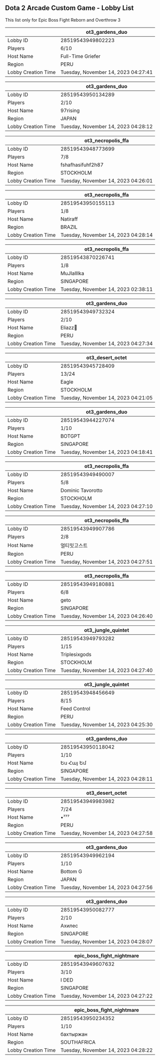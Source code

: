 ## Dota 2 Arcade Custom Game - Lobby List

This list only for Epic Boss Fight Reborn and Overthrow 3

|  | ot3_gardens_duo |
| ------ | ------ |
| Lobby ID | 28519543949802223 |
| Players | 6/10 |
| Host Name | Full-Time Griefer |
| Region | PERU |
| Lobby Creation Time | Tuesday, November 14, 2023 04:27:41 |


|  | ot3_gardens_duo |
| ------ | ------ |
| Lobby ID | 28519543950134289 |
| Players | 2/10 |
| Host Name | 97rising |
| Region | JAPAN |
| Lobby Creation Time | Tuesday, November 14, 2023 04:28:12 |


|  | ot3_necropolis_ffa |
| ------ | ------ |
| Lobby ID | 28519543948773699 |
| Players | 7/8 |
| Host Name | fshafhasifuhf2h87 |
| Region | STOCKHOLM |
| Lobby Creation Time | Tuesday, November 14, 2023 04:26:01 |


|  | ot3_necropolis_ffa |
| ------ | ------ |
| Lobby ID | 28519543950155113 |
| Players | 1/8 |
| Host Name | Natiraff |
| Region | BRAZIL |
| Lobby Creation Time | Tuesday, November 14, 2023 04:28:14 |


|  | ot3_necropolis_ffa |
| ------ | ------ |
| Lobby ID | 28519543870226741 |
| Players | 1/8 |
| Host Name | MuJIaIIIka |
| Region | SINGAPORE |
| Lobby Creation Time | Tuesday, November 14, 2023 02:38:11 |


|  | ot3_gardens_duo |
| ------ | ------ |
| Lobby ID | 28519543949732324 |
| Players | 2/10 |
| Host Name | Eliazz🐯 |
| Region | PERU |
| Lobby Creation Time | Tuesday, November 14, 2023 04:27:34 |


|  | ot3_desert_octet |
| ------ | ------ |
| Lobby ID | 28519543945728409 |
| Players | 13/24 |
| Host Name | Eagle |
| Region | STOCKHOLM |
| Lobby Creation Time | Tuesday, November 14, 2023 04:21:05 |


|  | ot3_gardens_duo |
| ------ | ------ |
| Lobby ID | 28519543944227074 |
| Players | 1/10 |
| Host Name | BOTGPT |
| Region | SINGAPORE |
| Lobby Creation Time | Tuesday, November 14, 2023 04:18:41 |


|  | ot3_necropolis_ffa |
| ------ | ------ |
| Lobby ID | 28519543949490007 |
| Players | 5/8 |
| Host Name | Dominic Tavorotto |
| Region | STOCKHOLM |
| Lobby Creation Time | Tuesday, November 14, 2023 04:27:10 |


|  | ot3_necropolis_ffa |
| ------ | ------ |
| Lobby ID | 28519543949907786 |
| Players | 2/8 |
| Host Name | 얼티밋고스트 |
| Region | PERU |
| Lobby Creation Time | Tuesday, November 14, 2023 04:27:51 |


|  | ot3_necropolis_ffa |
| ------ | ------ |
| Lobby ID | 28519543949180881 |
| Players | 6/8 |
| Host Name | geto |
| Region | SINGAPORE |
| Lobby Creation Time | Tuesday, November 14, 2023 04:26:40 |


|  | ot3_jungle_quintet |
| ------ | ------ |
| Lobby ID | 28519543949793282 |
| Players | 1/15 |
| Host Name | Triplesixgods |
| Region | STOCKHOLM |
| Lobby Creation Time | Tuesday, November 14, 2023 04:27:40 |


|  | ot3_jungle_quintet |
| ------ | ------ |
| Lobby ID | 28519543948456649 |
| Players | 8/15 |
| Host Name | Feed Control |
| Region | PERU |
| Lobby Creation Time | Tuesday, November 14, 2023 04:25:30 |


|  | ot3_gardens_duo |
| ------ | ------ |
| Lobby ID | 28519543950118042 |
| Players | 1/10 |
| Host Name | Ես Հայ Եմ |
| Region | SINGAPORE |
| Lobby Creation Time | Tuesday, November 14, 2023 04:28:11 |


|  | ot3_desert_octet |
| ------ | ------ |
| Lobby ID | 28519543949983982 |
| Players | 7/24 |
| Host Name | •⁷⁷⁷ |
| Region | PERU |
| Lobby Creation Time | Tuesday, November 14, 2023 04:27:58 |


|  | ot3_gardens_duo |
| ------ | ------ |
| Lobby ID | 28519543949962194 |
| Players | 1/10 |
| Host Name | Bottom G |
| Region | JAPAN |
| Lobby Creation Time | Tuesday, November 14, 2023 04:27:56 |


|  | ot3_gardens_duo |
| ------ | ------ |
| Lobby ID | 28519543950082777 |
| Players | 2/10 |
| Host Name | Ахилес |
| Region | SINGAPORE |
| Lobby Creation Time | Tuesday, November 14, 2023 04:28:07 |


|  | epic_boss_fight_nightmare |
| ------ | ------ |
| Lobby ID | 28519543949607632 |
| Players | 3/10 |
| Host Name | I DED |
| Region | SINGAPORE |
| Lobby Creation Time | Tuesday, November 14, 2023 04:27:22 |


|  | epic_boss_fight_nightmare |
| ------ | ------ |
| Lobby ID | 28519543950234352 |
| Players | 1/10 |
| Host Name | бахтыржан |
| Region | SOUTHAFRICA |
| Lobby Creation Time | Tuesday, November 14, 2023 04:28:22 |


